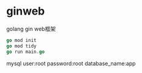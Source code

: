 # ginweb
golang gin web框架

```go
go mod init
go mod tidy
go run main.go
```

mysql
user:root
password:root
database_name:app
